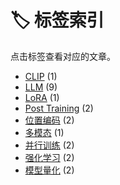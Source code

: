 # 🏷️ 标签索引

点击标签查看对应的文章。

- [CLIP](./clip.md) (1)
- [LLM](./llm.md) (9)
- [LoRA](./lora.md) (1)
- [Post Training](./post-training.md) (2)
- [位置编码](./位置编码.md) (2)
- [多模态](./多模态.md) (1)
- [并行训练](./并行训练.md) (2)
- [强化学习](./强化学习.md) (2)
- [模型量化](./模型量化.md) (2)
